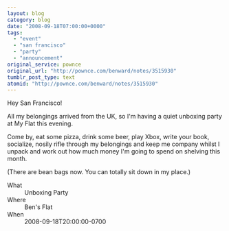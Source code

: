 ```yaml
---
layout: blog
category: blog
date: "2008-09-18T07:00:00+0000"
tags:
  - "event"
  - "san francisco"
  - "party"
  - "announcement"
original_service: pownce
original_url: "http://pownce.com/benward/notes/3515930"
tumblr_post_type: text
atomid: "http://pownce.com/benward/notes/3515930"
---
```

Hey San Francisco! 

All my belongings arrived from the UK, so I'm having a quiet unboxing party at My Flat this evening. 

Come by, eat some pizza, drink some beer, play Xbox, write your book, socialize, nosily rifle through my belongings and keep me company whilst I unpack and work out how much money I'm going to spend on shelving this month. 

(There are bean bags now. You can totally sit down in my place.)

<dl class="vevent">
<dt>What</dt><dd class="summary">Unboxing Party</dd>
<dt>Where</dt><dd class="location">Ben's Flat</dd>
<dt>When</dt><dd class="dtstart">2008-09-18T20:00:00-0700</dd>
</dl>